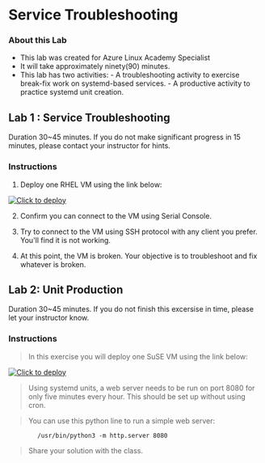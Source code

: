 # Service Troubleshooting 

### About this Lab

- This lab was created for Azure Linux Academy Specialist
- It will take approximately ninety(90) minutes.
- This lab has two activities:
      - A troubleshooting activity to exercise break-fix work on systemd-based services.
      - A productive activity to practice systemd unit creation.

## Lab 1 : Service Troubleshooting

Duration 30~45 minutes. If you do not make significant progress in 15 minutes, please contact your instructor for hints. 

### Instructions

1. Deploy one RHEL VM using the link below:

[![Click to deploy](https://user-images.githubusercontent.com/129801457/229645043-e2349c38-7efd-4336-83c4-dab6897f9a7c.png)](https://portal.azure.com/#create/Microsoft.Template/uri/https%3a%2f%2fraw.githubusercontent.com%2fmitchcr%2fONEVM%2fmain%2fServiceTroubleshooting%2fservice-lab1.json)

2. Confirm you can connect to the VM using Serial Console.

3. Try to connect to the VM using SSH protocol with any client you prefer.   You'll find it is not working.
  
4. At this point, the VM is broken.  Your objective is to troubleshoot and fix whatever is broken.


## Lab 2: Unit Production

Duration 30~45 minutes.  If you do not finish this excersise in time, please let your instructor know.

### Instructions

>  In this exercise you will deploy one SuSE VM using the link below:

[![Click to deploy](https://user-images.githubusercontent.com/129801457/229645043-e2349c38-7efd-4336-83c4-dab6897f9a7c.png)](https://portal.azure.com/#create/Microsoft.Template/uri/https%3a%2f%2fraw.githubusercontent.com%2fmitchcr%2fONEVM%2fmain%2fServiceTroubleshooting%2fservice-lab2.json)

>  Using systemd units, a web server needs to be run on port 8080 for only five minutes every hour.  This should be set up without using cron.
   
> You can use this python line to run a simple web server:

            /usr/bin/python3 -m http.server 8080

> Share your solution with the class. 
